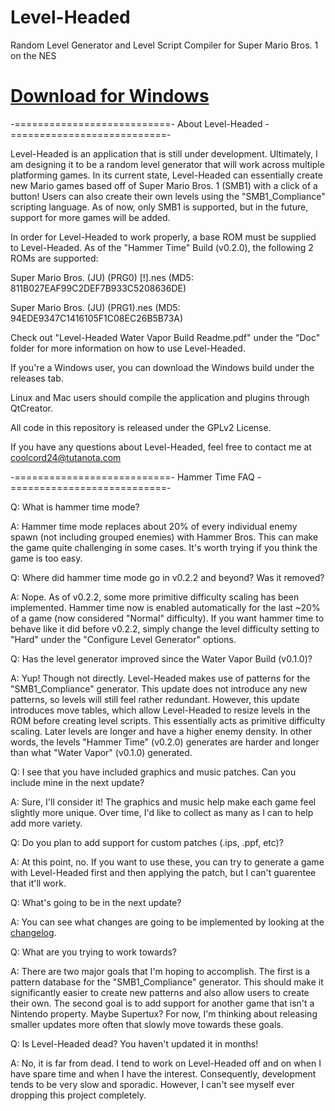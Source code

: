 Level-Headed
============

Random Level Generator and Level Script Compiler for Super Mario Bros. 1 on the NES

# [Download for Windows](https://github.com/Coolcord/Level-Headed/releases)

-===========================- About Level-Headed -===========================-

 Level-Headed is an application that is still under development. Ultimately, I am
 designing it to be a random level generator that will work across multiple platforming
 games. In its current state, Level-Headed can essentially create new Mario games based
 off of Super Mario Bros. 1 (SMB1) with a click of a button! Users can also create their
 own levels using the "SMB1_Compliance" scripting language. As of now, only SMB1 is
 supported, but in the future, support for more games will be added.
 
 In order for Level-Headed to work properly, a base ROM must be supplied to Level-Headed.
 As of the "Hammer Time" Build (v0.2.0), the following 2 ROMs are supported:
 
 Super Mario Bros. (JU) (PRG0) [!].nes (MD5: 811B027EAF99C2DEF7B933C5208636DE)
 
 Super Mario Bros. (JU) (PRG1).nes (MD5: 94EDE9347C1416105F1C08EC26B5B73A)
 
 Check out "Level-Headed Water Vapor Build Readme.pdf" under the "Doc" folder for more
 information on how to use Level-Headed.
 
 If you're a Windows user, you can download the Windows build under the releases tab.
 
 Linux and Mac users should compile the application and plugins through QtCreator.
 
 All code in this repository is released under the GPLv2 License.
 
 If you have any questions about Level-Headed, feel free to contact me at coolcord24@tutanota.com

 -===========================- Hammer Time FAQ -===========================-
 
 Q: What is hammer time mode?
 
 A: Hammer time mode replaces about 20% of every individual enemy spawn (not including grouped enemies)
 with Hammer Bros. This can make the game quite challenging in some cases. It's worth trying if you
 think the game is too easy.
 
 Q: Where did hammer time mode go in v0.2.2 and beyond? Was it removed?
 
 A: Nope. As of v0.2.2, some more primitive difficulty scaling has been implemented. Hammer time now is enabled
 automatically for the last ~20% of a game (now considered "Normal" difficulty). If you want hammer time to behave
 like it did before v0.2.2, simply change the level difficulty setting to "Hard" under the "Configure Level Generator"
 options.
 
 Q: Has the level generator improved since the Water Vapor Build (v0.1.0)?
 
 A: Yup! Though not directly. Level-Headed makes use of patterns for the "SMB1_Compliance"
 generator. This update does not introduce any new patterns, so levels will still feel rather
 redundant. However, this update introduces move tables, which allow Level-Headed to resize
 levels in the ROM before creating level scripts. This essentially acts as primitive difficulty scaling.
 Later levels are longer and have a higher enemy density. In other words, the levels "Hammer Time"
 (v0.2.0) generates are harder and longer than what "Water Vapor" (v0.1.0) generated.
 
 Q: I see that you have included graphics and music patches. Can you include mine in the next update?
 
 A: Sure, I'll consider it! The graphics and music help make each game feel slightly more unique. Over time,
 I'd like to collect as many as I can to help add more variety.
 
 Q: Do you plan to add support for custom patches (.ips, .ppf, etc)?
 
 A: At this point, no. If you want to use these, you can try to generate a game with Level-Headed first
 and then applying the patch, but I can't guarentee that it'll work.
 
 Q: What's going to be in the next update?
 
 A: You can see what changes are going to be implemented by looking at the [changelog](https://github.com/Coolcord/Level-Headed/blob/master/Changelog.txt).
 
 Q: What are you trying to work towards?
 
 A: There are two major goals that I'm hoping to accomplish. The first is a pattern database for the 
 "SMB1_Compliance" generator. This should make it significantly easier to create new patterns and also
 allow users to create their own. The second goal is to add support for another game that isn't a
 Nintendo property. Maybe Supertux? For now, I'm thinking about releasing smaller updates more
 often that slowly move towards these goals.
 
 Q: Is Level-Headed dead? You haven't updated it in months!
 
 A: No, it is far from dead. I tend to work on Level-Headed off and on when I have spare time and when
 I have the interest. Consequently, development tends to be very slow and sporadic. However, I can't see
 myself ever dropping this project completely.
